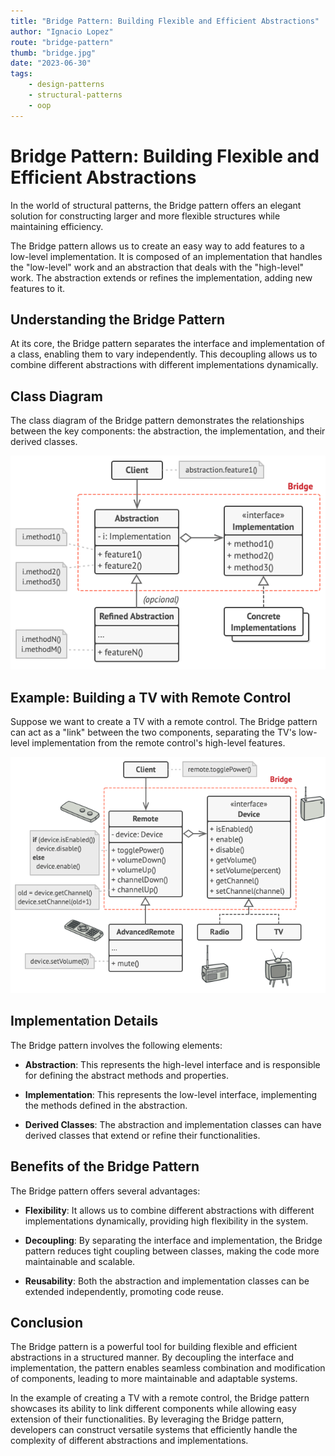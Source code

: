 ```yaml
---
title: "Bridge Pattern: Building Flexible and Efficient Abstractions"
author: "Ignacio Lopez"
route: "bridge-pattern"
thumb: "bridge.jpg"
date: "2023-06-30"
tags:
    - design-patterns
    - structural-patterns
    - oop
---
```


# Bridge Pattern: Building Flexible and Efficient Abstractions

In the world of structural patterns, the Bridge pattern offers an elegant solution for constructing larger and more flexible structures while maintaining efficiency.

The Bridge pattern allows us to create an easy way to add features to a low-level implementation. It is composed of an implementation that handles the "low-level" work and an abstraction that deals with the "high-level" work. The abstraction extends or refines the implementation, adding new features to it.

## Understanding the Bridge Pattern

At its core, the Bridge pattern separates the interface and implementation of a class, enabling them to vary independently. This decoupling allows us to combine different abstractions with different implementations dynamically.

## Class Diagram

The class diagram of the Bridge pattern demonstrates the relationships between the key components: the abstraction, the implementation, and their derived classes.

![](./images/bridge-structure.png)

## Example: Building a TV with Remote Control

Suppose we want to create a TV with a remote control. The Bridge pattern can act as a "link" between the two components, separating the TV's low-level implementation from the remote control's high-level features.

![](./images/bridge-example.png)

## Implementation Details

The Bridge pattern involves the following elements:

-   **Abstraction**: This represents the high-level interface and is responsible for defining the abstract methods and properties.
    
-   **Implementation**: This represents the low-level interface, implementing the methods defined in the abstraction.
    
-   **Derived Classes**: The abstraction and implementation classes can have derived classes that extend or refine their functionalities.
    

## Benefits of the Bridge Pattern

The Bridge pattern offers several advantages:

-   **Flexibility**: It allows us to combine different abstractions with different implementations dynamically, providing high flexibility in the system.
    
-   **Decoupling**: By separating the interface and implementation, the Bridge pattern reduces tight coupling between classes, making the code more maintainable and scalable.
    
-   **Reusability**: Both the abstraction and implementation classes can be extended independently, promoting code reuse.
    

## Conclusion

The Bridge pattern is a powerful tool for building flexible and efficient abstractions in a structured manner. By decoupling the interface and implementation, the pattern enables seamless combination and modification of components, leading to more maintainable and adaptable systems.

In the example of creating a TV with a remote control, the Bridge pattern showcases its ability to link different components while allowing easy extension of their functionalities. By leveraging the Bridge pattern, developers can construct versatile systems that efficiently handle the complexity of different abstractions and implementations.